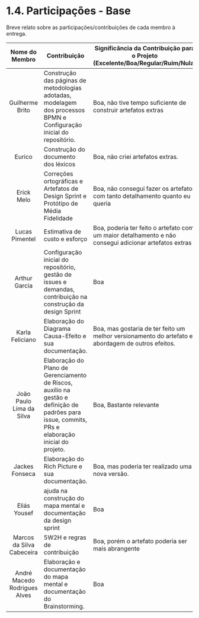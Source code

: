 # 1.4. Participações - Base

Breve relato sobre as participações/contribuições de cada membro à entrega.

|        Nome do Membro        | Contribuição                                                                                                                                       | Significância da Contribuição para o Projeto (Excelente/Boa/Regular/Ruim/Nula)                        |
| :--------------------------: | -------------------------------------------------------------------------------------------------------------------------------------------------- | ----------------------------------------------------------------------------------------------------- |
|       Guilherme Brito        | Construção das páginas de metodologias adotadas, modelagem dos processos BPMN e Configuração inicial do repositório.                               | Boa, não tive tempo suficiente de construir artefatos extras                                          |
|            Eurico            | Construção do documento dos léxicos                                                                                                                | Boa, não criei artefatos extras.                                                                      |
|          Erick Melo          | Correções ortográficas e Artefatos de Design Sprint e Protótipo de Média Fidelidade                                                                | Boa, não consegui fazer os artefatos com tanto detalhamento quanto eu queria                          |
|        Lucas Pimentel        | Estimativa de custo e esforço                                                                                                                      | Boa, poderia ter feito o artefato com um maior detalhamento e não consegui adicionar artefatos extras |
|        Arthur Garcia         | Configuração inicial do repositório, gestão de issues e demandas, contribuição na construção da design Sprint                                      | Boa                                                                                                   |
|       Karla Feliciano        | Elaboração do Diagrama Causa-Efeito e sua documentação.                                                                                            | Boa, mas gostaria de ter feito um melhor versionamento do artefato e abordagem de outros efeitos.     |
|   João Paulo Lima da Silva   | Elaboração do Plano de Gerenciamento de Riscos, auxílio na gestão e definição de padrões para issue, commits, PRs e elaboração inicial do projeto. | Boa, Bastante relevante                                                                               |
|        Jackes Fonseca        | Elaboração do Rich Picture e sua documentação.                                                                                                     | Boa, mas poderia ter realizado uma nova versão.                                                       |
|         Eliás Yousef         | ajuda na construção do mapa mental e documentação da design sprint                                                                                 | Boa                                                                                                   |
|  Marcos da Silva Cabeceira   | 5W2H e regras de contribuição                                                                                                                      | Boa, porém o artefato poderia ser mais abrangente                                                     |
| André Macedo Rodrigues Alves | Elaboração e documentação do mapa mental e documentação do Brainstorming.                                                                          | Boa                                                                                                   |
